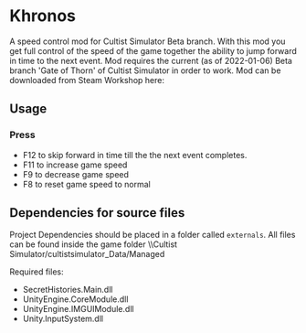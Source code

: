 # Khronos
A speed control mod for Cultist Simulator Beta branch. With this mod you get full control of the speed of the game together the ability to jump forward in time to the next event. Mod requires the current (as of 2022-01-06) Beta branch 'Gate of Thorn' of Cultist Simulator in order to work. Mod can be downloaded from Steam Workshop here:

## Usage
### Press
- F12 to skip forward in time till the the next event completes.  
- F11 to increase game speed
- F9 to decrease game speed
- F8 to reset game speed to normal


## Dependencies for source files
Project Dependencies should be placed in a folder called `externals`. All files can be found inside the game folder \\\Cultist Simulator/cultistsimulator_Data/Managed

Required files:
- SecretHistories.Main.dll
- UnityEngine.CoreModule.dll
- UnityEngine.IMGUIModule.dll
- Unity.InputSystem.dll


